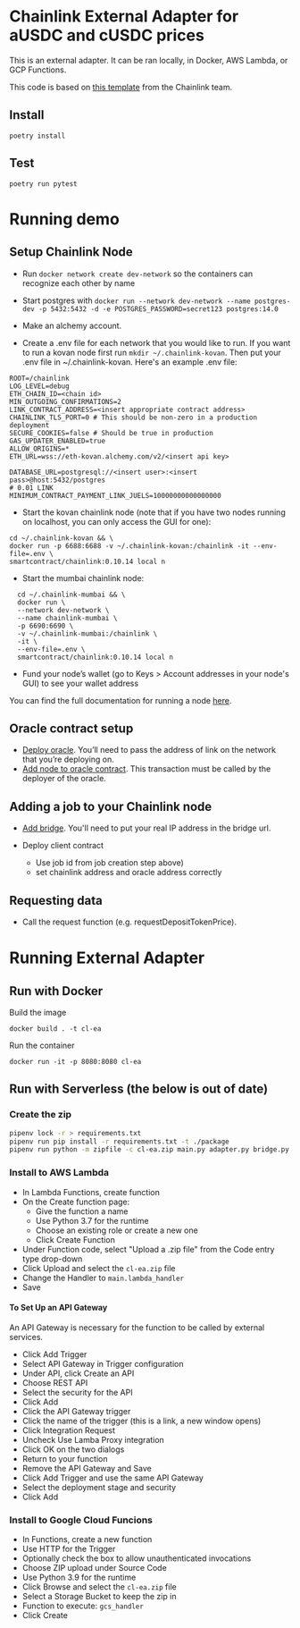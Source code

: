 # Chainlink External Adapter for aUSDC and cUSDC prices

This is an external adapter. It can be ran locally, in Docker, AWS Lambda, or GCP Functions.

This code is based on [this template](https://github.com/thodges-gh/CL-EA-Python-Template) from the Chainlink team.

## Install

```
poetry install
```

## Test

```
poetry run pytest
```

# Running demo

## Setup Chainlink Node

- Run `docker network create dev-network` so the containers can recognize each other by name

- Start postgres with
  `docker run --network dev-network --name postgres-dev -p 5432:5432 -d -e POSTGRES_PASSWORD=secret123 postgres:14.0`

- Make an alchemy account.

- Create a .env file for each network that you would like to run. If you want to run a kovan node first run `mkdir ~/.chainlink-kovan`. Then put your .env file in ~/.chainlink-kovan. Here's an example .env file:

```
ROOT=/chainlink
LOG_LEVEL=debug
ETH_CHAIN_ID=<chain id>
MIN_OUTGOING_CONFIRMATIONS=2
LINK_CONTRACT_ADDRESS=<insert appropriate contract address>
CHAINLINK_TLS_PORT=0 # This should be non-zero in a production deployment
SECURE_COOKIES=false # Should be true in production
GAS_UPDATER_ENABLED=true
ALLOW_ORIGINS=*
ETH_URL=wss://eth-kovan.alchemy.com/v2/<insert api key>

DATABASE_URL=postgresql://<insert user>:<insert pass>@host:5432/postgres
# 0.01 LINK
MINIMUM_CONTRACT_PAYMENT_LINK_JUELS=10000000000000000
```

- Start the kovan chainlink node (note that if you have two nodes running on localhost, you can only access the GUI for one):

```shell
cd ~/.chainlink-kovan && \
docker run -p 6688:6688 -v ~/.chainlink-kovan:/chainlink -it --env-file=.env \
smartcontract/chainlink:0.10.14 local n
```

- Start the mumbai chainlink node:

```shell
  cd ~/.chainlink-mumbai && \
  docker run \
  --network dev-network \
  --name chainlink-mumbai \
  -p 6690:6690 \
  -v ~/.chainlink-mumbai:/chainlink \
  -it \
  --env-file=.env \
  smartcontract/chainlink:0.10.14 local n
```

- Fund your node’s wallet (go to Keys > Account addresses in your node's GUI) to see your wallet address

You can find the full documentation for running a node [here](https://docs.chain.link/docs/running-a-chainlink-node/).

## Oracle contract setup

- [Deploy oracle](https://docs.chain.link/docs/fulfilling-requests/#deploy-your-own-oracle-contract). You’ll need to pass the address of link on the network that you’re deploying on.
- [Add node to oracle contract](https://docs.chain.link/docs/fulfilling-requests/#add-your-node-to-the-oracle-contract). This transaction must be called by the deployer of the oracle.

## Adding a job to your Chainlink node

- [Add bridge](https://docs.chain.link/docs/node-operators/). You'll need to put your real IP address in the bridge url.

- Deploy client contract
  - Use job id from job creation step above)
  - set chainlink address and oracle address correctly

## Requesting data

- Call the request function (e.g. requestDepositTokenPrice).

# Running External Adapter

## Run with Docker

Build the image

```
docker build . -t cl-ea
```

Run the container

```
docker run -it -p 8080:8080 cl-ea
```

## Run with Serverless (the below is out of date)

### Create the zip

```bash
pipenv lock -r > requirements.txt
pipenv run pip install -r requirements.txt -t ./package
pipenv run python -m zipfile -c cl-ea.zip main.py adapter.py bridge.py ./package/*
```

### Install to AWS Lambda

- In Lambda Functions, create function
- On the Create function page:
  - Give the function a name
  - Use Python 3.7 for the runtime
  - Choose an existing role or create a new one
  - Click Create Function
- Under Function code, select "Upload a .zip file" from the Code entry type drop-down
- Click Upload and select the `cl-ea.zip` file
- Change the Handler to `main.lambda_handler`
- Save

#### To Set Up an API Gateway

An API Gateway is necessary for the function to be called by external services.

- Click Add Trigger
- Select API Gateway in Trigger configuration
- Under API, click Create an API
- Choose REST API
- Select the security for the API
- Click Add
- Click the API Gateway trigger
- Click the name of the trigger (this is a link, a new window opens)
- Click Integration Request
- Uncheck Use Lamba Proxy integration
- Click OK on the two dialogs
- Return to your function
- Remove the API Gateway and Save
- Click Add Trigger and use the same API Gateway
- Select the deployment stage and security
- Click Add

### Install to Google Cloud Funcions

- In Functions, create a new function
- Use HTTP for the Trigger
- Optionally check the box to allow unauthenticated invocations
- Choose ZIP upload under Source Code
- Use Python 3.9 for the runtime
- Click Browse and select the `cl-ea.zip` file
- Select a Storage Bucket to keep the zip in
- Function to execute: `gcs_handler`
- Click Create
